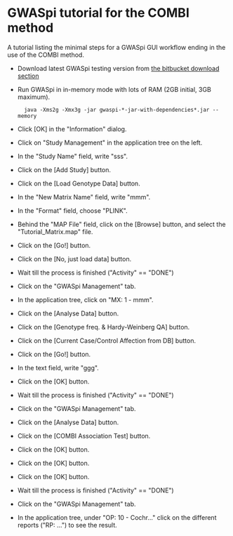 # GWASpi tutorial for the COMBI method

A tutorial listing the minimal steps for a GWASpi GUI workflow ending in the use of the COMBI method.

* Download latest GWASpi testing version from
	[the bitbucket download section](https://bitbucket.org/hoijui/gwaspi/downloads)
* Run GWASpi in in-memory mode with lots of RAM (2GB initial, 3GB maximum).

		java -Xms2g -Xmx3g -jar gwaspi-*-jar-with-dependencies*.jar --memory

* Click [OK] in the "Information" dialog.
* Click on "Study Management" in the application tree on the left.
* In the "Study Name" field, write "sss".
* Click on the [Add Study] button.
* Click on the [Load Genotype Data] button.
* In the "New Matrix Name" field, write "mmm".
* In the "Format" field, choose "PLINK".
* Behind the "MAP File" field, click on the [Browse] button, and select the "Tutorial\_Matrix.map" file.
* Click on the [Go!] button.
* Click on the [No, just load data] button.
* Wait till the process is finished ("Activity" == "DONE")
* Click on the "GWASpi Management" tab.
* In the application tree, click on "MX: 1 - mmm".
* Click on the [Analyse Data] button.
* Click on the [Genotype freq. & Hardy-Weinberg QA] button.
* Click on the [Current Case/Control Affection from DB] button.
* Click on the [Go!] button.
* In the text field, write "ggg".
* Click on the [OK] button.
* Wait till the process is finished ("Activity" == "DONE")
* Click on the "GWASpi Management" tab.
* Click on the [Analyse Data] button.
* Click on the [COMBI Association Test] button.
* Click on the [OK] button.
* Click on the [OK] button.
* Click on the [OK] button.
* Wait till the process is finished ("Activity" == "DONE")
* Click on the "GWASpi Management" tab.
* In the application tree, under "OP: 10 - Cochr..." click on the different reports ("RP: ...") to see the result.

